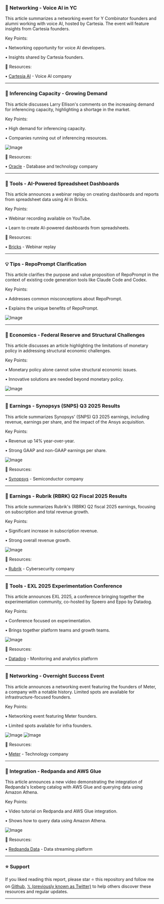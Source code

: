 ### 🤝 Networking - Voice AI in YC

This article summarizes a networking event for Y Combinator founders and alumni working with voice AI, hosted by Cartesia.  The event will feature insights from Cartesia founders.


Key Points:

• Networking opportunity for voice AI developers.

• Insights shared by Cartesia founders.


🔗 Resources:

• [Cartesia AI](https://x.com/cartesia_ai) - Voice AI company

---
### 🤖 Inferencing Capacity - Growing Demand

This article discusses Larry Ellison's comments on the increasing demand for inferencing capacity, highlighting a shortage in the market.


Key Points:

• High demand for inferencing capacity.

• Companies running out of inferencing resources.


![Image](https://pbs.twimg.com/media/G0cCt0GWQAAvV8f?format=png&name=small)

🔗 Resources:

• [Oracle](https://x.com/search?q=%24ORCL&src=cashtag_click) -  Database and technology company

---
### 🚀 Tools - AI-Powered Spreadsheet Dashboards

This article announces a webinar replay on creating dashboards and reports from spreadsheet data using AI in Bricks.


Key Points:

• Webinar recording available on YouTube.

• Learn to create AI-powered dashboards from spreadsheets.


🔗 Resources:

• [Bricks](youtu.be/nDftBDi1G2g) - Webinar replay

---
### 💡 Tips - RepoPrompt Clarification

This article clarifies the purpose and value proposition of RepoPrompt in the context of existing code generation tools like Claude Code and Codex.


Key Points:

• Addresses common misconceptions about RepoPrompt.

• Explains the unique benefits of RepoPrompt.


![Image](https://pbs.twimg.com/amplify_video_thumb/1965508921851781120/img/x7v_gQwHsiXWAnqQ.jpg)

---
### 🤖 Economics - Federal Reserve and Structural Challenges

This article discusses an article highlighting the limitations of monetary policy in addressing structural economic challenges.


Key Points:

• Monetary policy alone cannot solve structural economic issues.

• Innovative solutions are needed beyond monetary policy.


![Image](https://pbs.twimg.com/media/G0bj9tuWAAIsaLK?format=jpg&name=small)

---
### 🤖 Earnings - Synopsys (SNPS) Q3 2025 Results

This article summarizes Synopsys' (SNPS) Q3 2025 earnings, including revenue, earnings per share, and the impact of the Ansys acquisition.


Key Points:

• Revenue up 14% year-over-year.

• Strong GAAP and non-GAAP earnings per share.


![Image](https://pbs.twimg.com/media/G0bjHVTWIAA7fhB?format=png&name=small)

🔗 Resources:

• [Synopsys](https://x.com/search?q=%24SNPS&src=cashtag_click) - Semiconductor company

---
### 🤖 Earnings - Rubrik (RBRK) Q2 Fiscal 2025 Results

This article summarizes Rubrik's (RBRK) Q2 fiscal 2025 earnings, focusing on subscription and total revenue growth.


Key Points:

• Significant increase in subscription revenue.

• Strong overall revenue growth.


![Image](https://pbs.twimg.com/media/G0bi6kuXMAAzhE3?format=png&name=small)

🔗 Resources:

• [Rubrik](https://x.com/search?q=%24RBRK&src=cashtag_click) - Cybersecurity company

---
### 🚀 Tools - EXL 2025 Experimentation Conference

This article announces EXL 2025, a conference bringing together the experimentation community, co-hosted by Speero and Eppo by Datadog.


Key Points:

• Conference focused on experimentation.

• Brings together platform teams and growth teams.


![Image](https://pbs.twimg.com/media/G0bH4nUW8AA6UhH?format=jpg&name=small)

🔗 Resources:

• [Datadog](https://x.com/datadoghq) - Monitoring and analytics platform

---
### 🤝 Networking - Overnight Success Event

This article announces a networking event featuring the founders of Meter, a company with a notable history.  Limited spots are available for infrastructure-focused founders.


Key Points:

• Networking event featuring Meter founders.

• Limited spots available for infra founders.


![Image](https://pbs.twimg.com/media/G0XM6DMa4AAMNVk?format=png&name=small)
![Image](https://pbs.twimg.com/media/GiivzDpXMAAg5NO?format=jpg&name=240x240)

🔗 Resources:

• [Meter](https://x.com/meter) -  Technology company


---
### 🤖 Integration - Redpanda and AWS Glue

This article announces a new video demonstrating the integration of Redpanda's Iceberg catalog with AWS Glue and querying data using Amazon Athena.


Key Points:

• Video tutorial on Redpanda and AWS Glue integration.

• Shows how to query data using Amazon Athena.


![Image](https://pbs.twimg.com/amplify_video_thumb/1965477763936137216/img/MI30Y3iJKqUdJK87.jpg)

🔗 Resources:

• [Redpanda Data](https://x.com/redpandadata) -  Data streaming platform


---

### ⭐️ Support

If you liked reading this report, please star ⭐️ this repository and follow me on [Github](https://github.com/Drix10), [𝕏 (previously known as Twitter)](https://x.com/DRIX_10_) to help others discover these resources and regular updates.

---
